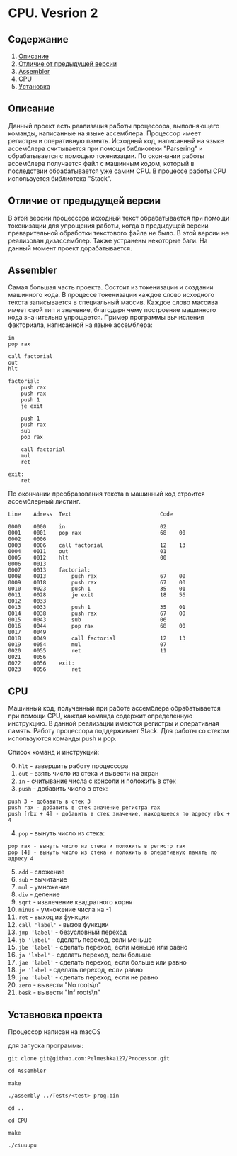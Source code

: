 # CPU. Vesrion 2

## Содержание
1. [Описание](#описание)
2. [Отличие от предыдущей версии](#отличие-от-предыдущей-версии)
3. [Assembler](#assembler)
4. [CPU](#cpu)
5. [Уcтановка](#уставновка-проекта)

## Описание
Данный проект есть реализация работы процессора, выполняющего команды, написанные на языке ассемблера. Процессор имеет регистры и оперативную память. Исходный код, написанный на языке ассемблера считывается при помощи библиотеки "Parsering" и обрабатывается с помощью токенизации. По окончании работы ассемблера получается файл с машинным кодом, который в последствии обрабатывается уже самим CPU. В процессе работы CPU используется библиотека "Stack".

## Отличие от предыдущей версии
В этой версии процессора исходный текст обрабатывается при помощи токенизации для упрощения работы, когда в предыдущей версии преварительной обработки текстового файла не было. В этой версии не реализован дизассемблер. Также устранены некоторые баги. На данный момент проект дорабатывается.

## Assembler
Самая большая часть проекта. Состоит из токенизации и создании машинного кода.
В процессе токенизации каждое слово исходного текста записывается в специальный массив. Каждое слово массива имеет свой тип и значение, благодаря чему построение машинного кода значительно упрощается.
Пример программы вычисления факториала, написанной на языке ассемблера: 
```Assembler
in
pop rax

call factorial
out
hlt

factorial:
    push rax
    push rax
    push 1
    je exit

    push 1
    push rax
    sub
    pop rax

    call factorial
    mul
    ret

exit:
    ret
```
По окончании преобразования текста в машинный код строится ассемблерный листинг.
``` Text
Line    Adress  Text                            Code

0000    0000    in                              02
0001    0001    pop rax                         68    00
0002    0006                             
0003    0006    call factorial                  12    13
0004    0011    out                             01
0005    0012    hlt                             00
0006    0013                             
0007    0013    factorial:               
0008    0013        push rax                    67    00
0009    0018        push rax                    67    00
0010    0023        push 1                      35    01
0011    0028        je exit                     18    56
0012    0033                             
0013    0033        push 1                      35    01
0014    0038        push rax                    67    00
0015    0043        sub                         06
0016    0044        pop rax                     68    00
0017    0049                             
0018    0049        call factorial              12    13
0019    0054        mul                         07
0020    0055        ret                         11
0021    0056                             
0022    0056    exit:                    
0023    0056        ret 
```

## CPU
Машинный код, полученный при работе ассемблера обрабатывается при помощи CPU, каждая команда содержит определенную инструкцию. В данной реализации имеются регистры и оперативная память. Работу процессора поддерживает Stack. Для работы со стеком используются команды push и pop. 

Список команд и инструкций:

0. `hlt` - завершить работу процессора
1. `out` - взять число из стека и вывести на экран
2. `in` - считывание числа с консоли и положить в стек
3. `push` - добавить число в стек:
```
push 3 - добавить в стек 3
push rax - добавить в стек значение регистра rax
push [rbx + 4] - добавить в стек значение, находящееся по адресу rbx + 4
```

4. `pop` - вынуть число из стека:
```
pop rax - вынуть число из стека и положить в регистр rax
pop [4] - вынуть число из стека и положить в оперативную память по адресу 4
```

5. `add` - сложение
6. `sub` - вычитание
7. `mul` - умножение
8. `div` - деление
9. `sqrt` - извлечение квадратного корня
10. `minus` - умножение числа на -1
11. `ret` - выход из функции
12. `call 'label'` - вызов функции
13. `jmp 'label'` - безусловный переход
14. `jb 'label'` - сделать переход, если меньше
15. `jbe 'label'` - сделать переход, если меньше или равно
16. `ja 'label'` - сделать переход, если больше
17. `jae 'label'` - сделать переход, если больше или равно
18. `je 'label` - сделать переход, если равно
19. `jne 'label'` - сделать переход, если не равно
20. `zero` - вывести "No roots\n"
21. `besk` - вывести "Inf roots\n"

## Уставновка проекта
Процессор написан на macOS

для запуска программы:

```
git clone git@github.com:Pelmeshka127/Processor.git

cd Assembler

make

./assembly ../Tests/<test> prog.bin

cd ..

cd CPU

make

./ciuuupu

```